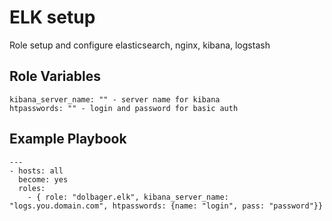 ELK setup
=========

Role setup and configure elasticsearch, nginx, kibana, logstash


Role Variables
--------------

	kibana_server_name: "" - server name for kibana
	htpasswords: "" - login and password for basic auth 

Example Playbook
----------------

	---
	- hosts: all
	  become: yes
	  roles: 
	    - { role: "dolbager.elk", kibana_server_name: "logs.you.domain.com", htpasswords: {name: "login", pass: "password"}}

